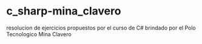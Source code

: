# c_sharp-mina_clavero
resolucion de ejercicios propuestos por el curso de C# brindado por el Polo Tecnologico Mina Clavero
